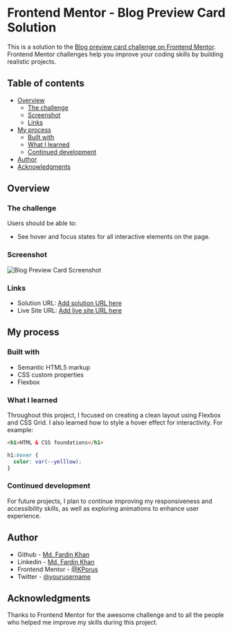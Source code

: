 # Frontend Mentor - Blog Preview Card Solution

This is a solution to the [Blog preview card challenge on Frontend Mentor](https://www.frontendmentor.io/challenges/blog-preview-card-ckPaj01IcS). Frontend Mentor challenges help you improve your coding skills by building realistic projects.

## Table of contents

- [Overview](#overview)
  - [The challenge](#the-challenge)
  - [Screenshot](#screenshot)
  - [Links](#links)
- [My process](#my-process)
  - [Built with](#built-with)
  - [What I learned](#what-i-learned)
  - [Continued development](#continued-development)
- [Author](#author)
- [Acknowledgments](#acknowledgments)

## Overview

### The challenge

Users should be able to:

- See hover and focus states for all interactive elements on the page.

### Screenshot

![Blog Preview Card Screenshot](./screenshot.jpg)

### Links

- Solution URL: [Add solution URL here](https://your-solution-url.com)
- Live Site URL: [Add live site URL here](https://your-live-site-url.com)

## My process

### Built with

- Semantic HTML5 markup
- CSS custom properties
- Flexbox

### What I learned

Throughout this project, I focused on creating a clean layout using Flexbox and CSS Grid. I also learned how to style a hover effect for interactivity. For example:

```html
<h1>HTML & CSS foundations</h1>
```

```css
h1:hover {
  color: var(--yelllow);
}
```


### Continued development

For future projects, I plan to continue improving my responsiveness and accessibility skills, as well as exploring animations to enhance user experience. 


## Author

- Github - [Md. Fardin Khan](https://github.com/KPorus)
- Linkedin - [Md. Fardin Khan](https://www.linkedin.com/in/fardinkhan121199/)
- Frontend Mentor - [@KPorus](https://www.frontendmentor.io/profile/KPorus)
- Twitter - [@yourusername](https://www.twitter.com/yourusername)

## Acknowledgments

Thanks to Frontend Mentor for the awesome challenge and to all the people who helped me improve my skills during this project.
